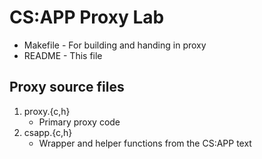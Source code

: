 CS:APP Proxy Lab
================

* Makefile    - For building and handing in proxy
* README      - This file

Proxy source files
------------------
1. proxy.{c,h} 
    * Primary proxy code
2. csapp.{c,h}
    * Wrapper and helper functions from the CS:APP text


